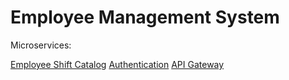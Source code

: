 # Employee Management System

Microservices:

[Employee Shift Catalog](https://github.com/evan999/OpenShift-EMS-EmployeeShiftCatalog)
[Authentication](https://github.com/evan999/OpenShift-EMS-AuthService)
[API Gateway](https://github.com/evan999/OpenShift-EMS-Gateway)

